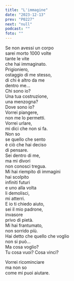 ```yaml
---
title: "L'immagine"
date: "2023-12-13"
prev: "P0227"
next: "null"
podcast: ""
foto: ""
---
```


Se non avessi un corpo  
sarei morto 1000 volte  
tante le vite   
che hai immaginato.  
Prigioniero,  
ostaggio di me stesso,  
di chi è altro da me  
dentro me...  
Chi sono io?  
Una tua costruzione,  
una menzogna?  
Dove sono io?  
Vorrei piangere,  
non me lo permetti.  
Vorrei urlare,  
mi dici che non si fa.  
Non so   
se quello che sento  
è ciò che hai deciso   
di pensare.  
Sei dentro di me,   
ma mi divori  
non conosci tregua.  
Mi hai riempito di immagini  
hai scolpito  
infiniti futuri  
e uno alla volta  
li demolisci,  
mi atterri.  
E io ti chiedo aiuto,  
sei il mio padrone,  
invasore  
privo di pietà.  
Mi hai frantumato,  
non sorrido più.  
Hai detto che quello che voglio  
non si può...  
Ma cosa voglio?  
Tu cosa vuoi? Cosa vinci?  
  
Vorrei ricominciare  
ma non so  
come mi puoi aiutare.  
   
   